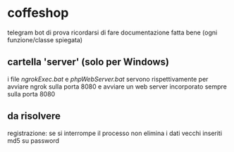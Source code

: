 # coffeshop

telegram bot di prova
ricordarsi di fare documentazione fatta bene (ogni funzione/classe spiegata)

## cartella 'server' (solo per Windows)

i file *ngrokExec.bat* e *phpWebServer.bat* servono rispettivamente per avviare ngrok sulla porta 8080 e avviare un web server incorporato sempre sulla porta 8080

## da risolvere
registrazione: se si interrompe il processo non elimina i dati vecchi inseriti
md5 su password
